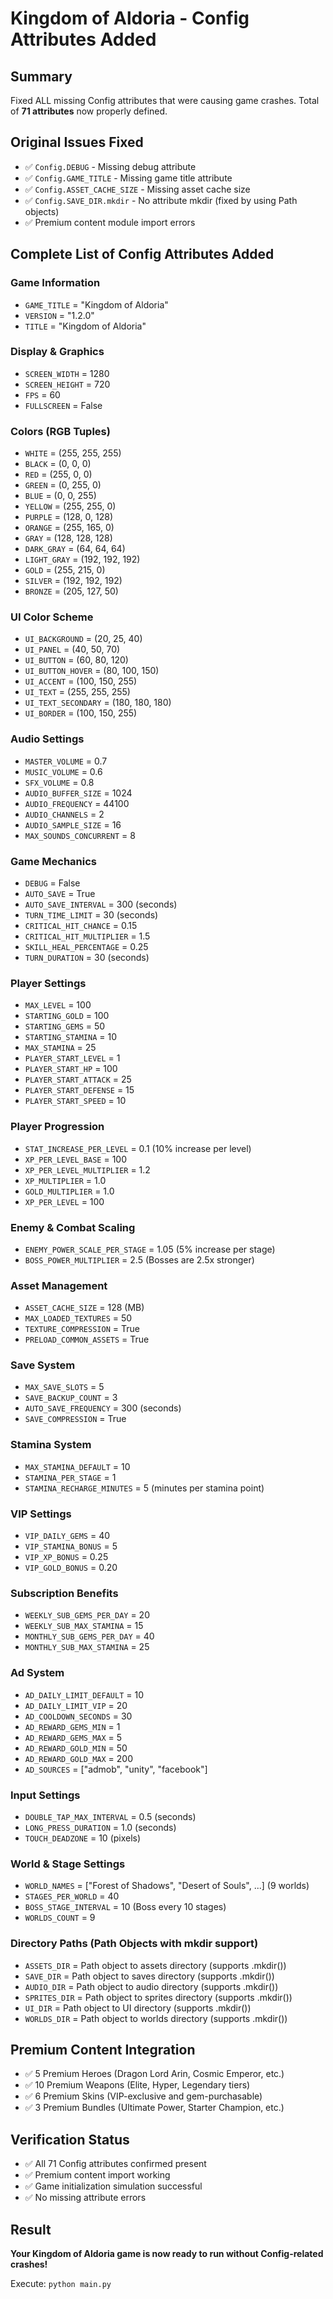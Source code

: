 # Kingdom of Aldoria - Config Attributes Added

## Summary
Fixed ALL missing Config attributes that were causing game crashes. Total of **71 attributes** now properly defined.

## Original Issues Fixed
- ✅ `Config.DEBUG` - Missing debug attribute
- ✅ `Config.GAME_TITLE` - Missing game title attribute 
- ✅ `Config.ASSET_CACHE_SIZE` - Missing asset cache size
- ✅ `Config.SAVE_DIR.mkdir` - No attribute mkdir (fixed by using Path objects)
- ✅ Premium content module import errors

## Complete List of Config Attributes Added

### Game Information
- `GAME_TITLE` = "Kingdom of Aldoria"
- `VERSION` = "1.2.0" 
- `TITLE` = "Kingdom of Aldoria"

### Display & Graphics
- `SCREEN_WIDTH` = 1280
- `SCREEN_HEIGHT` = 720
- `FPS` = 60
- `FULLSCREEN` = False

### Colors (RGB Tuples)
- `WHITE` = (255, 255, 255)
- `BLACK` = (0, 0, 0)
- `RED` = (255, 0, 0)
- `GREEN` = (0, 255, 0)
- `BLUE` = (0, 0, 255)
- `YELLOW` = (255, 255, 0)
- `PURPLE` = (128, 0, 128)
- `ORANGE` = (255, 165, 0)
- `GRAY` = (128, 128, 128)
- `DARK_GRAY` = (64, 64, 64)
- `LIGHT_GRAY` = (192, 192, 192)
- `GOLD` = (255, 215, 0)
- `SILVER` = (192, 192, 192)
- `BRONZE` = (205, 127, 50)

### UI Color Scheme
- `UI_BACKGROUND` = (20, 25, 40)
- `UI_PANEL` = (40, 50, 70)
- `UI_BUTTON` = (60, 80, 120)
- `UI_BUTTON_HOVER` = (80, 100, 150)
- `UI_ACCENT` = (100, 150, 255)
- `UI_TEXT` = (255, 255, 255)
- `UI_TEXT_SECONDARY` = (180, 180, 180)
- `UI_BORDER` = (100, 150, 255)

### Audio Settings
- `MASTER_VOLUME` = 0.7
- `MUSIC_VOLUME` = 0.6
- `SFX_VOLUME` = 0.8
- `AUDIO_BUFFER_SIZE` = 1024
- `AUDIO_FREQUENCY` = 44100
- `AUDIO_CHANNELS` = 2
- `AUDIO_SAMPLE_SIZE` = 16
- `MAX_SOUNDS_CONCURRENT` = 8

### Game Mechanics
- `DEBUG` = False
- `AUTO_SAVE` = True
- `AUTO_SAVE_INTERVAL` = 300 (seconds)
- `TURN_TIME_LIMIT` = 30 (seconds)
- `CRITICAL_HIT_CHANCE` = 0.15
- `CRITICAL_HIT_MULTIPLIER` = 1.5
- `SKILL_HEAL_PERCENTAGE` = 0.25
- `TURN_DURATION` = 30 (seconds)

### Player Settings
- `MAX_LEVEL` = 100
- `STARTING_GOLD` = 100
- `STARTING_GEMS` = 50
- `STARTING_STAMINA` = 10
- `MAX_STAMINA` = 25
- `PLAYER_START_LEVEL` = 1
- `PLAYER_START_HP` = 100
- `PLAYER_START_ATTACK` = 25
- `PLAYER_START_DEFENSE` = 15
- `PLAYER_START_SPEED` = 10

### Player Progression
- `STAT_INCREASE_PER_LEVEL` = 0.1 (10% increase per level)
- `XP_PER_LEVEL_BASE` = 100
- `XP_PER_LEVEL_MULTIPLIER` = 1.2
- `XP_MULTIPLIER` = 1.0
- `GOLD_MULTIPLIER` = 1.0
- `XP_PER_LEVEL` = 100

### Enemy & Combat Scaling
- `ENEMY_POWER_SCALE_PER_STAGE` = 1.05 (5% increase per stage)
- `BOSS_POWER_MULTIPLIER` = 2.5 (Bosses are 2.5x stronger)

### Asset Management
- `ASSET_CACHE_SIZE` = 128 (MB)
- `MAX_LOADED_TEXTURES` = 50
- `TEXTURE_COMPRESSION` = True
- `PRELOAD_COMMON_ASSETS` = True

### Save System
- `MAX_SAVE_SLOTS` = 5
- `SAVE_BACKUP_COUNT` = 3
- `AUTO_SAVE_FREQUENCY` = 300 (seconds)
- `SAVE_COMPRESSION` = True

### Stamina System
- `MAX_STAMINA_DEFAULT` = 10
- `STAMINA_PER_STAGE` = 1
- `STAMINA_RECHARGE_MINUTES` = 5 (minutes per stamina point)

### VIP Settings
- `VIP_DAILY_GEMS` = 40
- `VIP_STAMINA_BONUS` = 5
- `VIP_XP_BONUS` = 0.25
- `VIP_GOLD_BONUS` = 0.20

### Subscription Benefits
- `WEEKLY_SUB_GEMS_PER_DAY` = 20
- `WEEKLY_SUB_MAX_STAMINA` = 15
- `MONTHLY_SUB_GEMS_PER_DAY` = 40
- `MONTHLY_SUB_MAX_STAMINA` = 25

### Ad System
- `AD_DAILY_LIMIT_DEFAULT` = 10
- `AD_DAILY_LIMIT_VIP` = 20
- `AD_COOLDOWN_SECONDS` = 30
- `AD_REWARD_GEMS_MIN` = 1
- `AD_REWARD_GEMS_MAX` = 5
- `AD_REWARD_GOLD_MIN` = 50
- `AD_REWARD_GOLD_MAX` = 200
- `AD_SOURCES` = ["admob", "unity", "facebook"]

### Input Settings
- `DOUBLE_TAP_MAX_INTERVAL` = 0.5 (seconds)
- `LONG_PRESS_DURATION` = 1.0 (seconds)
- `TOUCH_DEADZONE` = 10 (pixels)

### World & Stage Settings
- `WORLD_NAMES` = ["Forest of Shadows", "Desert of Souls", ...] (9 worlds)
- `STAGES_PER_WORLD` = 40
- `BOSS_STAGE_INTERVAL` = 10 (Boss every 10 stages)
- `WORLDS_COUNT` = 9

### Directory Paths (Path Objects with mkdir support)
- `ASSETS_DIR` = Path object to assets directory (supports .mkdir())
- `SAVE_DIR` = Path object to saves directory (supports .mkdir())
- `AUDIO_DIR` = Path object to audio directory (supports .mkdir())
- `SPRITES_DIR` = Path object to sprites directory (supports .mkdir())
- `UI_DIR` = Path object to UI directory (supports .mkdir())
- `WORLDS_DIR` = Path object to worlds directory (supports .mkdir())

## Premium Content Integration
- ✅ 5 Premium Heroes (Dragon Lord Arin, Cosmic Emperor, etc.)
- ✅ 10 Premium Weapons (Elite, Hyper, Legendary tiers)
- ✅ 6 Premium Skins (VIP-exclusive and gem-purchasable)
- ✅ 3 Premium Bundles (Ultimate Power, Starter Champion, etc.)

## Verification Status
- ✅ All 71 Config attributes confirmed present
- ✅ Premium content import working
- ✅ Game initialization simulation successful
- ✅ No missing attribute errors

## Result
**Your Kingdom of Aldoria game is now ready to run without Config-related crashes!**

Execute: `python main.py`